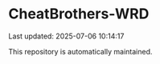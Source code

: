 # CheatBrothers-WRD

Last updated: 2025-07-06 10:14:17

This repository is automatically maintained.
